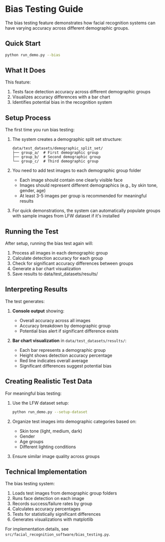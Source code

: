# Bias Testing Guide
The bias testing feature demonstrates how facial recognition systems can have varying accuracy across different demographic groups.

## Quick Start
```bash
python run_demo.py --bias
```

## What It Does

This feature:
1. Tests face detection accuracy across different demographic groups
2. Visualizes accuracy differences with a bar chart
3. Identifies potential bias in the recognition system

## Setup Process

The first time you run bias testing:
1. The system creates a demographic split set structure:
   ```
   data/test_datasets/demographic_split_set/
   ├── group_a/  # First demographic group
   ├── group_b/  # Second demographic group
   └── group_c/  # Third demographic group
   ```

2. You need to add test images to each demographic group folder
   - Each image should contain one clearly visible face
   - Images should represent different demographics (e.g., by skin tone, gender, age)
   - At least 3-5 images per group is recommended for meaningful results

3. For quick demonstrations, the system can automatically populate groups with sample images from LFW dataset if it's installed

## Running the Test

After setup, running the bias test again will:
1. Process all images in each demographic group
2. Calculate detection accuracy for each group
3. Check for significant accuracy differences between groups
4. Generate a bar chart visualization
5. Save results to data/test_datasets/results/

## Interpreting Results

The test generates:
1. **Console output** showing:
   - Overall accuracy across all images
   - Accuracy breakdown by demographic group
   - Potential bias alert if significant difference exists

2. **Bar chart visualization** in `data/test_datasets/results/`:
   - Each bar represents a demographic group
   - Height shows detection accuracy percentage
   - Red line indicates overall average
   - Significant differences suggest potential bias

## Creating Realistic Test Data

For meaningful bias testing:
1. Use the LFW dataset setup:
   ```bash
   python run_demo.py --setup-dataset
   ```

2. Organize test images into demographic categories based on:
   - Skin tone (light, medium, dark)
   - Gender
   - Age groups
   - Different lighting conditions

3. Ensure similar image quality across groups

## Technical Implementation

The bias testing system:
1. Loads test images from demographic group folders
2. Runs face detection on each image
3. Records success/failure rates by group
4. Calculates accuracy percentages
5. Tests for statistically significant differences
6. Generates visualizations with matplotlib

For implementation details, see `src/facial_recognition_software/bias_testing.py`.
